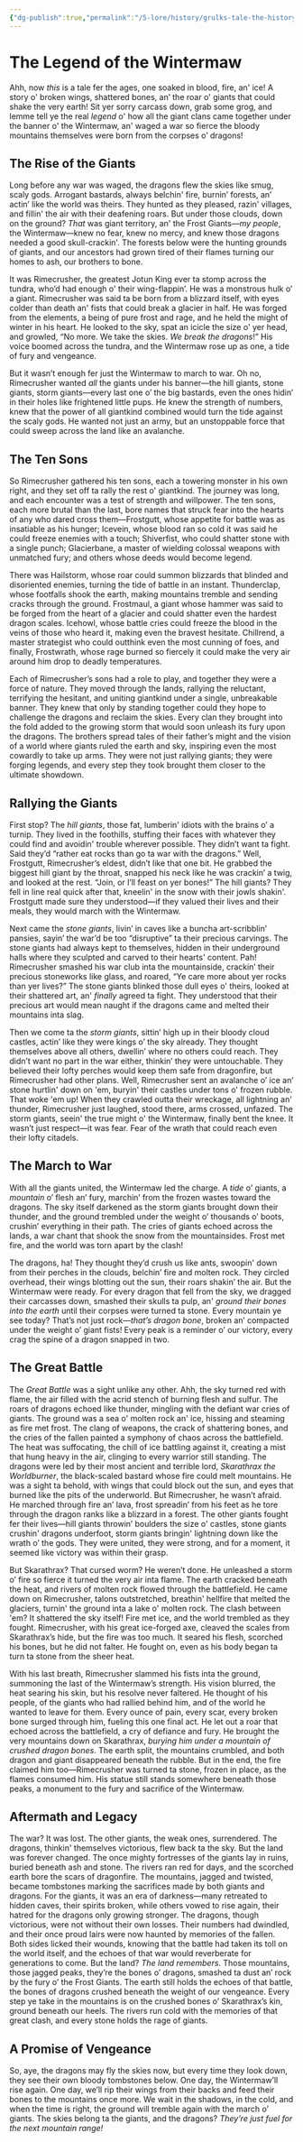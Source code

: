 ```yaml
---
{"dg-publish":true,"permalink":"/5-lore/history/grulks-tale-the-history-of-the-war-between-dragons-and-giants/"}
---
```


# The Legend of the Wintermaw

Ahh, now *this* is a tale fer the ages, one soaked in blood, fire, an' ice! A story o' broken wings, shattered bones, an’ the roar o' giants that could shake the very earth! Sit yer sorry carcass down, grab some grog, and lemme tell ye the real *legend* o' how all the giant clans came together under the banner o' the Wintermaw, an' waged a war so fierce the bloody mountains themselves were born from the corpses o’ dragons!

## The Rise of the Giants

Long before any war was waged, the dragons flew the skies like smug, scaly gods. Arrogant bastards, always belchin' fire, burnin’ forests, an’ actin’ like the world was theirs. They hunted as they pleased, razin' villages, and fillin' the air with their deafening roars. But under those clouds, down on the ground? *That* was giant territory, an' the Frost Giants—*my people*, the Wintermaw—knew no fear, knew no mercy, and knew those dragons needed a good skull-crackin'. The forests below were the hunting grounds of giants, and our ancestors had grown tired of their flames turning our homes to ash, our brothers to bone.

It was Rimecrusher, the greatest Jotun King ever ta stomp across the tundra, who’d had enough o' their wing-flappin’. He was a monstrous hulk o’ a giant. Rimecrusher was said ta be born from a blizzard itself, with eyes colder than death an' fists that could break a glacier in half. He was forged from the elements, a being of pure frost and rage, and he held the might of winter in his heart. He looked to the sky, spat an icicle the size o' yer head, and growled, “No more. We take the skies. *We break the dragons*!” His voice boomed across the tundra, and the Wintermaw rose up as one, a tide of fury and vengeance.

But it wasn’t enough fer just the Wintermaw to march to war. Oh no, Rimecrusher wanted *all* the giants under his banner—the hill giants, stone giants, storm giants—every last one o’ the big bastards, even the ones hidin’ in their holes like frightened little pups. He knew the strength of numbers, knew that the power of all giantkind combined would turn the tide against the scaly gods. He wanted not just an army, but an unstoppable force that could sweep across the land like an avalanche.

## The Ten Sons

So Rimecrusher gathered his ten sons, each a towering monster in his own right, and they set off ta rally the rest o' giantkind. The journey was long, and each encounter was a test of strength and willpower. The ten sons, each more brutal than the last, bore names that struck fear into the hearts of any who dared cross them—Frostgutt, whose appetite for battle was as insatiable as his hunger; Icevein, whose blood ran so cold it was said he could freeze enemies with a touch; Shiverfist, who could shatter stone with a single punch; Glacierbane, a master of wielding colossal weapons with unmatched fury; and others whose deeds would become legend.

There was Hailstorm, whose roar could summon blizzards that blinded and disoriented enemies, turning the tide of battle in an instant. Thunderclap, whose footfalls shook the earth, making mountains tremble and sending cracks through the ground. Frostmaul, a giant whose hammer was said to be forged from the heart of a glacier and could shatter even the hardest dragon scales. Icehowl, whose battle cries could freeze the blood in the veins of those who heard it, making even the bravest hesitate. Chillrend, a master strategist who could outthink even the most cunning of foes, and finally, Frostwrath, whose rage burned so fiercely it could make the very air around him drop to deadly temperatures.

Each of Rimecrusher’s sons had a role to play, and together they were a force of nature. They moved through the lands, rallying the reluctant, terrifying the hesitant, and uniting giantkind under a single, unbreakable banner. They knew that only by standing together could they hope to challenge the dragons and reclaim the skies. Every clan they brought into the fold added to the growing storm that would soon unleash its fury upon the dragons. The brothers spread tales of their father’s might and the vision of a world where giants ruled the earth and sky, inspiring even the most cowardly to take up arms. They were not just rallying giants; they were forging legends, and every step they took brought them closer to the ultimate showdown.

## Rallying the Giants

First stop? The *hill giants*, those fat, lumberin' idiots with the brains o’ a turnip. They lived in the foothills, stuffing their faces with whatever they could find and avoidin' trouble wherever possible. They didn’t want ta fight. Said they’d “rather eat rocks than go ta war with the dragons.” Well, Frostgutt, Rimecrusher’s eldest, didn’t like that one bit. He grabbed the biggest hill giant by the throat, snapped his neck like he was crackin’ a twig, and looked at the rest. “Join, or I’ll feast on yer bones!” The hill giants? They fell in line real quick after that, kneelin' in the snow with their jowls shakin'. Frostgutt made sure they understood—if they valued their lives and their meals, they would march with the Wintermaw.

Next came the *stone giants*, livin’ in caves like a buncha art-scribblin’ pansies, sayin’ the war’d be too “disruptive” ta their precious carvings. The stone giants had always kept to themselves, hidden in their underground halls where they sculpted and carved to their hearts' content. Pah! Rimecrusher smashed his war club inta the mountainside, crackin’ their precious stoneworks like glass, and roared, “Ye care more about yer rocks than yer lives?” The stone giants blinked those dull eyes o' theirs, looked at their shattered art, an' *finally* agreed ta fight. They understood that their precious art would mean naught if the dragons came and melted their mountains inta slag.

Then we come ta the *storm giants*, sittin’ high up in their bloody cloud castles, actin’ like they were kings o’ the sky already. They thought themselves above all others, dwellin’ where no others could reach. They didn’t want no part in the war either, thinkin’ they were untouchable. They believed their lofty perches would keep them safe from dragonfire, but Rimecrusher had other plans. Well, Rimecrusher sent an avalanche o’ ice an’ stone hurtlin' down on 'em, buryin' their castles under tons o' frozen rubble. That woke 'em up! When they crawled outta their wreckage, all lightning an' thunder, Rimecrusher just laughed, stood there, arms crossed, unfazed. The storm giants, seein' the true might o' the Wintermaw, finally bent the knee. It wasn’t just respect—it was fear. Fear of the wrath that could reach even their lofty citadels.

## The March to War

With all the giants united, the Wintermaw led the charge. A *tide* o’ giants, a *mountain* o’ flesh an’ fury, marchin’ from the frozen wastes toward the dragons. The sky itself darkened as the storm giants brought down their thunder, and the ground trembled under the weight o’ thousands o’ boots, crushin’ everything in their path. The cries of giants echoed across the lands, a war chant that shook the snow from the mountainsides. Frost met fire, and the world was torn apart by the clash!

The dragons, ha! They thought they’d crush us like ants, swoopin' down from their perches in the clouds, belchin’ fire and molten rock. They circled overhead, their wings blotting out the sun, their roars shakin’ the air. But the Wintermaw were ready. For every dragon that fell from the sky, we dragged their carcasses down, smashed their skulls ta pulp, an' *ground their bones into the earth* until their corpses were turned ta stone. Every mountain ye see today? That’s not just rock—*that’s dragon bone*, broken an’ compacted under the weight o’ giant fists! Every peak is a reminder o’ our victory, every crag the spine of a dragon snapped in two.

## The Great Battle

The *Great Battle* was a sight unlike any other. Ahh, the sky turned red with flame, the air filled with the acrid stench of burning flesh and sulfur. The roars of dragons echoed like thunder, mingling with the defiant war cries of giants. The ground was a sea o' molten rock an' ice, hissing and steaming as fire met frost. The clang of weapons, the crack of shattering bones, and the cries of the fallen painted a symphony of chaos across the battlefield. The heat was suffocating, the chill of ice battling against it, creating a mist that hung heavy in the air, clinging to every warrior still standing. The dragons were led by their most ancient and terrible lord, *Skarathrax the Worldburner*, the black-scaled bastard whose fire could melt mountains. He was a sight ta behold, with wings that could block out the sun, and eyes that burned like the pits of the underworld. But Rimecrusher, he wasn’t afraid. He marched through fire an’ lava, frost spreadin’ from his feet as he tore through the dragon ranks like a blizzard in a forest. The other giants fought fer their lives—hill giants throwin’ boulders the size o' castles, stone giants crushin' dragons underfoot, storm giants bringin' lightning down like the wrath o’ the gods. They were united, they were strong, and for a moment, it seemed like victory was within their grasp.

But Skarathrax? That cursed worm? He weren’t done. He unleashed a storm o’ fire so fierce it turned the very air inta flame. The earth cracked beneath the heat, and rivers of molten rock flowed through the battlefield. He came down on Rimecrusher, talons outstretched, breathin' hellfire that melted the glaciers, turnin' the ground inta a lake o' molten rock. The clash between 'em? It shattered the sky itself! Fire met ice, and the world trembled as they fought. Rimecrusher, with his great ice-forged axe, cleaved the scales from Skarathrax’s hide, but the fire was too much. It seared his flesh, scorched his bones, but he did not falter. He fought on, even as his body began ta turn ta stone from the sheer heat.

With his last breath, Rimecrusher slammed his fists inta the ground, summoning the last of the Wintermaw’s strength. His vision blurred, the heat searing his skin, but his resolve never faltered. He thought of his people, of the giants who had rallied behind him, and of the world he wanted to leave for them. Every ounce of pain, every scar, every broken bone surged through him, fueling this one final act. He let out a roar that echoed across the battlefield, a cry of defiance and fury. He brought the very mountains down on Skarathrax, *burying him under a mountain of crushed dragon bones*. The earth split, the mountains crumbled, and both dragon and giant disappeared beneath the rubble. But in the end, the fire claimed him too—Rimecrusher was turned ta stone, frozen in place, as the flames consumed him. His statue still stands somewhere beneath those peaks, a monument to the fury and sacrifice of the Wintermaw.

## Aftermath and Legacy

The war? It was lost. The other giants, the weak ones, surrendered. The dragons, thinkin' themselves victorious, flew back ta the sky. But the land was forever changed. The once mighty fortresses of the giants lay in ruins, buried beneath ash and stone. The rivers ran red for days, and the scorched earth bore the scars of dragonfire. The mountains, jagged and twisted, became tombstones marking the sacrifices made by both giants and dragons. For the giants, it was an era of darkness—many retreated to hidden caves, their spirits broken, while others vowed to rise again, their hatred for the dragons only growing stronger. The dragons, though victorious, were not without their own losses. Their numbers had dwindled, and their once proud lairs were now haunted by memories of the fallen. Both sides licked their wounds, knowing that the battle had taken its toll on the world itself, and the echoes of that war would reverberate for generations to come. But the land? *The land remembers*. Those mountains, those jagged peaks, they’re the bones o’ dragons, smashed ta dust an’ rock by the fury o’ the Frost Giants. The earth still holds the echoes of that battle, the bones of dragons crushed beneath the weight of our vengeance. Every step ye take in the mountains is on the crushed bones o’ Skarathrax’s kin, ground beneath our heels. The rivers run cold with the memories of that great clash, and every stone holds the rage of giants.

## A Promise of Vengeance

So, aye, the dragons may fly the skies now, but every time they look down, they see their own bloody tombstones below. One day, the Wintermaw’ll rise again. One day, we’ll rip their wings from their backs and feed their bones to the mountains once more. We wait in the shadows, in the cold, and when the time is right, the ground will tremble again with the march o’ giants. The skies belong ta the giants, and the dragons? *They’re just fuel for the next mountain range!*

